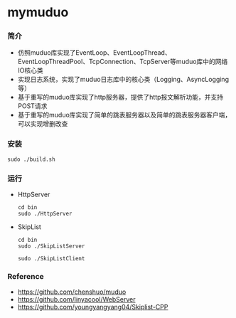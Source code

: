 # mymuduo



### 简介

- 仿照muduo库实现了EventLoop、EventLoopThread、EventLoopThreadPool、TcpConnection、TcpServer等muduo库中的网络IO核心类
- 实现日志系统，实现了muduo日志库中的核心类（Logging、AsyncLogging等）
- 基于重写的muduo库实现了http服务器，提供了http报文解析功能，并支持POST请求
- 基于重写的muduo库实现了简单的跳表服务器以及简单的跳表服务器客户端，可以实现增删改查



### 安装

```shell
sudo ./build.sh
```



### 运行

- HttpServer

  ```shell
  cd bin
  sudo ./HttpServer
  ```

- SkipList

  ```shell
  cd bin
  sudo ./SkipListServer
  
  sudo ./SkipListClient
  ```



### Reference

- https://github.com/chenshuo/muduo
- https://github.com/linyacool/WebServer
- https://github.com/youngyangyang04/Skiplist-CPP